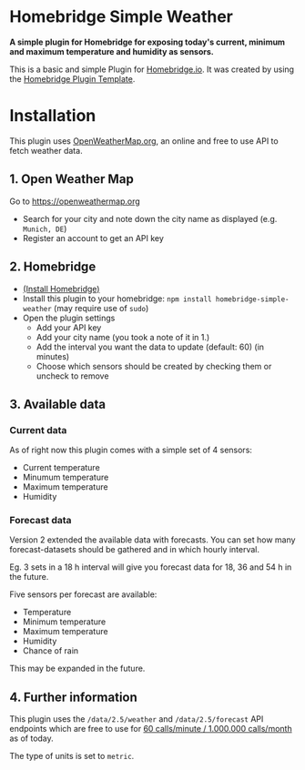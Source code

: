 # Homebridge Simple Weather

**A simple plugin for Homebridge for exposing today's current, minimum and maximum temperature and humidity as sensors.**

This is a basic and simple Plugin for [Homebridge.io](https://homebridge.io). It was created by using the [Homebridge Plugin Template](https://github.com/homebridge/homebridge-plugin-template).

# Installation

This plugin uses [OpenWeatherMap.org](https://openweathermap.org), an online and free to use API to fetch weather data.

## 1. Open Weather Map
Go to https://openweathermap.org
* Search for your city and note down the city name as displayed (e.g. `Munich, DE`)
* Register an account to get an API key

## 2. Homebridge
* [(Install Homebridge)](https://github.com/homebridge/homebridge/wiki)
* Install this plugin to your homebridge: `npm install homebridge-simple-weather` (may require use of `sudo`)
* Open the plugin settings
    * Add your API key
    * Add your city name (you took a note of it in 1.)
    * Add the interval you want the data to update (default: 60) (in minutes)
    * Choose which sensors should be created by checking them or uncheck to remove

## 3. Available data
### Current data
As of right now this plugin comes with a simple set of 4 sensors:
* Current temperature
* Minumum temperature
* Maximum temperature
* Humidity

### Forecast data
Version 2 extended the available data with forecasts. You can set how many forecast-datasets should be gathered and in which hourly interval.

Eg. 3 sets in a 18 h interval will give you forecast data for 18, 36
and 54 h in the future.

Five sensors per forecast are available:
* Temperature
* Minimum temperature
* Maximum temperature
* Humidity
* Chance of rain

This may be expanded in the future.

## 4. Further information
This plugin uses the `/data/2.5/weather` and `/data/2.5/forecast` API endpoints which are free to use for [60 calls/minute / 1.000.000 calls/month](https://openweathermap.org/price) as of today.

The type of units is set to `metric`.
